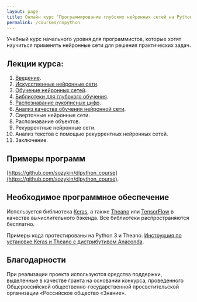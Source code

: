 ```yaml
---
layout: page
title: Онлайн курс "Программирование глубоких нейронных сетей на Python"
permalink: /courses/nnpython
---
```

Учебный курс начального уровня для программистов, которые хотят научиться применять нейронные сети для решения практических задач.

## Лекции курса:

1. [Введение](https://youtu.be/GX7qxV5nh5o).
2. [Искусственные нейронные сети](https://youtu.be/lACoEv1qe1U).
3. [Обучение нейронных сетей](https://youtu.be/KunK-QcqgOg).
4. [Библиотеки для глубокого обучения](https://youtu.be/9xfPb2hiqNY).
5. [Распознавание рукописных цифр](https://youtu.be/0ImpTjNeWGo).
6. [Анализ качества обучения нейронной сети](https://youtu.be/ykDH66b0N_4).
7. Сверточные нейронные сети.
8. Распознавание объектов.
9. Рекуррентные нейронные сети.
10. Анализ текстов с помощью рекуррентных нейронных сетей. 
11. Заключение.

## Примеры программ

[https://github.com/sozykin/dlpython_course](https://github.com/sozykin/dlpython_course).

## Необходимое программное обеспечение

Используется библиотека [Keras](https://keras.io/), а также [Theano](http://deeplearning.net/software/theano/) или [TensorFlow](https://www.tensorflow.org/) в качестве вычислительного бэкенда. Все библиотеки распространяются бесплатно. 

Примеры кода протестированы на Python 3 и Theano. [Инструкция по установке Keras и Theano с дистрибутивом Anaconda](/deep_learning/2016/12/25/Keras-Installation.html).

## Благодарности

При реализации проекта используются средства поддержки, выделенные в качестве гранта на основании конкурса, проведенного Общероссийской общественно-государственной просветительской организации «Российское общество «Знание».
